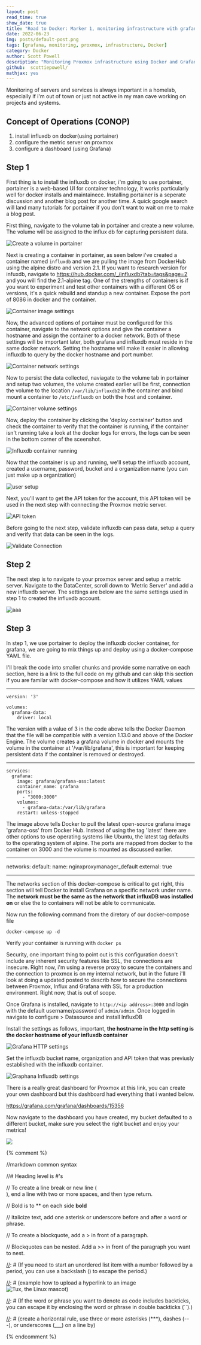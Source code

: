 ```yaml
---
layout: post
read_time: true
show_date: true
title: "Road to Docker: Marker 1, monitoring infrastructure with grafana"
date: 2022-06-23
img: posts/default-post.png
tags: [grafana, monitoring, proxmox, infrastructure, Docker]
category: Docker
author: Scott Powell
description: "Monitoring Proxmox infrastructure using Docker and Grafana"
github:  scottiepowell/
mathjax: yes
---
```

Monitoring of servers and services is always important in a homelab, especially if i'm out of town or just not active in my man cave working on projects and systems.   

## Concept of Operations (CONOP)
1. install influxdb on docker(using portainer)  
2. configure the metric server on proxmox
3. configure a dashboard (using Grafana)

## Step 1

First thing is to install the influxdb on docker, i'm going to use portainer, portainer is a web-based UI for container technology, it works particularly well for docker installs and maintainece.  Installing portainer is a seperate discussion and another blog post for another time.  A quick google search will land many tutorials for portainer if you don't want to wait on me to make a blog post.

First thing, navigate to the volume tab in portainer and create a new volume.  The volume will be assigned to the influx db for capturing persistent data. 

![Create a volume in portainer](https://github.com/scottiepowell/gh-pages-blog.github.io/blob/main/assets/img/posts/2022-06-27/port-vol-create.PNG)

Next is creating a container in portainer, as seen below i've created a container named `influxdb` and we are pulling the image from DockerHub using the alpine distro and version 2.1.  If you want to research version for infuxdb, navigate to https://hub.docker.com/_/influxdb?tab=tags&page=2 and you will find the 2.1-alpine tag.  One of the strengths of containers is if you want to experiment and test other containers with a different OS or versions, it's a quick rebuild and standup a new container.  Expose the port of 8086 in docker and the container.    

![Container image settings](https://github.com/scottiepowell/gh-pages-blog.github.io/blob/main/assets/img/posts/2022-06-27/port-img-net.PNG)

Now, the advanced options of portainer must be configured for this container, navigate to the network options and give the container a hostname and assign the container to a docker network.  Both of these settings will be important later, both grafana and influxdb must reside in the same docker network.  Setting the hostname will make it easier in allowing influxdb to query by the docker hostname and port number. 

![Container network settings](https://github.com/scottiepowell/gh-pages-blog.github.io/blob/main/assets/img/posts/2022-06-27/port-net-settings.PNG)

Now to persist the data collected, naviagate to the volume tab in portainer and setup two volumes, the volume created earlier will be first, connection the volume to the location `/var/lib/influxdb2` in the container and bind mount a container to `/etc/influxdb` on both the host and container.

![Container volume settings](https://github.com/scottiepowell/gh-pages-blog.github.io/blob/main/assets/img/posts/2022-06-27/port-vol-settings.PNG)

Now, deploy the container by clicking the 'deploy container' button and check the container to verify that the container is running, if the container isn't running take a look at the docker logs for errors, the logs can be seen in the bottom corner of the sceenshot.

![Influxdb container running](https://github.com/scottiepowell/gh-pages-blog.github.io/blob/main/assets/img/posts/2022-06-27/port-container-running.PNG)

Now that the container is up and running, we'll setup the influxdb account, created a username, password, bucket and a organization name (you can just make up a organization)

![user setup](https://github.com/scottiepowell/gh-pages-blog.github.io/blob/main/assets/img/posts/2022-06-27/influx-user-setup.PNG)

Next, you'll want to get the API token for the account, this API token will be used in the next step with connecting the Proxmox metric server.

![API token](https://github.com/scottiepowell/gh-pages-blog.github.io/blob/main/assets/img/posts/2022-06-27/influxdb-apitoken.PNG)

Before going to the next step, validate influxdb can pass data, setup a query and verify that data can be seen in the logs.

![Validate Connection](https://github.com/scottiepowell/gh-pages-blog.github.io/blob/main/assets/img/posts/2022-06-27/influxdb-validate-connection.PNG)

## Step 2

The next step is to navigate to your proxmox server and setup a metric server.  Navigate to the DataCenter, scroll down to 'Metric Server' and add a new influxdb server.  The settings are below are the same settings used in step 1 to created the influxdb account. 

![aaa](https://github.com/scottiepowell/gh-pages-blog.github.io/blob/main/assets/img/posts/2022-06-27/proxmox-metric-server.PNG)

## Step 3

In step 1, we use portainer to deploy the influxdb docker container, for grafana, we are going to mix things up and deploy using a docker-compose YAML file.

I'll break the code into smaller chunks and provide some narrative on each section, here is a link to the full code on my github and can skip this section if you are familar with docker-compose and how it utilizes YAML values

___

```
version: '3'

volumes:
  grafana-data:
    driver: local
```

The version with a value of 3 in the code above tells the Docker Daemon that the file will be compatible with a version 1.13.0 and above of the Docker Engine.  The volume creates a grafana volume in docker and mounts the volume in the container at '/var/lib/grafana', this is important for keeping persistent data if the container is removed or destroyed.

___
```
services:
  grafana:
    image: grafana/grafana-oss:latest
    container_name: grafana
    ports:
      - "3000:3000"
    volumes:
      - grafana-data:/var/lib/grafana
    restart: unless-stopped
```    

The image above tells Docker to pull the latest open-source grafana image 'grafana-oss' from Docker Hub.  Instead of using the tag 'latest' there are other options to use operating systems like Ubuntu, the latest tag defaults to the operating system of alpine.  The ports are mapped from docker to the container on 3000 and the volume is mounted as discussed earlier.
___   
   
networks:
  default:
    name: nginxproxymanager_default
    external: true      
___

The networks section of this docker-compose is critical to get right, this section will tell Docker to install Grafana on a specific network under name.  The **network must be the same as the network that influxDB was installed on** or else the to containers will not be able to communicate.

Now run the following command from the diretory of our docker-compose file

    docker-compose up -d

Verify your container is running with `docker ps`

Security, one important thing to point out is this configuration doesn't include any inherent security features like SSL, the connections are insecure.  Right now, i'm using a reverse proxy to secure the containers and the connection to proxmox is on my internal network, but in the future i'll look at doing a updated posted to describ how to secure the connections between Proxmox, Influx and Grafana with SSL for a production environment.  Right now, that is out of scope.

Once Grafana is installed, navigate to `http://<ip address>:3000` and login with the default username/password of `admin/admin`.  Once logged in navigate to configure > Datasource and install InfluxDB

Install the settings as follows, important, **the hostname in the http setting is the docker hostname of your influxdb container** 

![Grafana HTTP settings](https://github.com/scottiepowell/gh-pages-blog.github.io/blob/main/assets/img/posts/2022-06-27/grafana-http-auth.PNG)

Set the influxdb bucket name, organization and API token that was previusly established with the influxdb container.

![Graphana Influxdb settings](https://github.com/scottiepowell/gh-pages-blog.github.io/blob/main/assets/img/posts/2022-06-27/grafana-influx-settings.PNG)

There is a really great dashboard for Proxmox at this link, you can create your own dashboard but this dashboard had everything that i wanted below.

https://grafana.com/grafana/dashboards/15356

Now navigate to the dashboard you have created, my bucket defaulted to a different bucket, make sure you select the right bucket and enjoy your metrics!

![](https://github.com/scottiepowell/gh-pages-blog.github.io/blob/main/assets/img/posts/2022-06-27/grafana-snapshot-dashboard.PNG)

{% comment %}

   //markdown common syntax

   //# Heading level is #'s

   // To create a line break or new line (<br>), end a line with two or more spaces, and then type return.

   // Bold is to ** on each side **bold**

   // italicize text, add one asterisk or underscore before and after a word or phrase.

   // To create a blockquote, add a > in front of a paragraph.

   // Blockquotes can be nested. Add a >> in front of the paragraph you want to nest.

[//]: # (If you need to start an unordered list item with a number followed by a period, you can use a backslash (\) to escape the period.)

[//]: # (Code blocks are normally indented four spaces or one tab. When they’re in a list, indent them eight spaces or two tabs.)

[//]: # (example how to upload a hyperlink to an image ![Tux, the Linux mascot](/assets/images/tux.png))  

[//]: # (If the word or phrase you want to denote as code includes backticks, you can escape it by enclosing the word or phrase in double backticks (``).)

[//]: # (create a horizontal rule, use three or more asterisks (***), dashes (---), or underscores (___) on a line by)    

[//]: # (This is a method of using MD to make a comment)
  
{% endcomment %}

